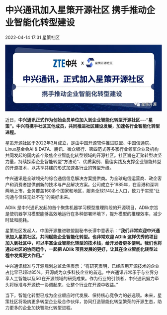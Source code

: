 # 中兴通讯加入星策开源社区 携手推动企业智能化转型建设

2022-04-14 17:31 星策社区

![img](./img/zte-join.jpeg)

近日，**中兴通讯正式作为创始会员单位加入到企业智能化转型开源社区---“星策”。中兴将携手社区其他成员，共同推进社区建设发展，加速各行业智能化转型进程。**

星策开源社区于2022年3月成立，是由中国开源软件推进联盟、中国信通院、Linux基金会AI & DATA、腾讯、微众银行、第四范式等多家行业领军企业及机构共同发起的国内首个聚焦企业智能化转型领域的开源社区。社区旨在汇聚转型攻坚力量，持续探索企业智能转型“方法论”、优质案例、最佳实践及支撑企业智能转型的开源技术，以共享共建的形式加速各行业的转型升级。

中兴通讯是全球领先的综合通信信息解决方案提供商。为全球电信运营商、政企客户和消费者提供创新的技术与产品解决方案。公司成立于1985年，在香港和深圳两地上市，业务覆盖160多个国家和地区，服务全球1/4以上人口，致力于实现“让沟通与信任无处不在”的美好未来。

ADlik 是中兴通讯发起的首个聚焦机器学习模型推理阶段的开源项目，ADlik宗旨是使机器学习模型能够高效地运行在多种部署环境下，提升模型的推理效率，减少时延和能耗。

星策社区发起人、中国开源推进联盟副秘书长谭中意表示：**“我们非常欢迎中兴通讯加入星策社区，共同赋能企业智能化转型。也非常欢迎 ADlik 这样优秀的项目加入到社区中，可以丰富企业智能化转型的技术栈，给开发者更多便利。我们也将通过社区的协同运作，一起把 ADlik 项目发展的更好，让其在企业智能化转型过程中发挥更大作用。”**

中兴通讯标准与开源规划总监孟伟表示：“有研究表明，已经应用开源技术的企业占比早已超过85%，开源成为众多科技企业的首选。中兴通讯非常乐于与业界分享人工智能以及5G在开源领域的研究成果。作为行业的引领者，中兴通讯努力牵头将标准与开源统一协调起来，让整个行业在开源中收益。”

当下，智能化转型已成为企业顺应时代发展、保持核心竞争力的必选项。未来，星策社区将吸纳更多转型企业级合作伙伴，协同打造智能化转型繁荣的开源生态，助力更多的企业加快智能化转型进程。
